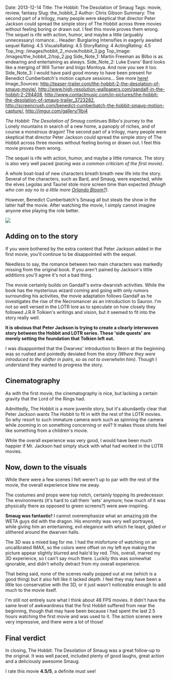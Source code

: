 Date: 2013-12-14
Title: The Hobbit: The Desolation of Smaug
Tags: movie, review, fantasy
Slug: the_hobbit_2
Author: Chris Gibson
Summary: The second part of a trilogy, many people were skeptical that director Peter Jackson could spread the simple story of The Hobbit across three movies without feeling boring or drawn out. I feel this movie proves them wrong. The sequel is rife with action, humor, and maybe a little (arguably unnecessary) romance...
Header: Burglaring Intensifies in eagerly awaited sequel
Rating: 4.5
VisualsRating: 4.5
StoryRating: 4
ActingRating: 4.5
Top_Img: /images/hobbit_2_movie/hobbit_3.jpg
Top_Image: /images/the_hobbit_2/top_2.jpg
Side_Note_1: Martin Freeman as Bilbo is as endearing and entertaining as always.
Side_Note_2: Luke Evans' Bard looks like a merging of Will Turner and Inigo Montoya. And now you see it too.
Side_Note_3: I would have paid good money to have been present for Benedict Cumberbatch's motion capture sessions... See more <a href="http://io9.com/heres-benedict-cumberbatch-doing-mo-cap-as-the-hobbit-1450360768">here!</a>
Image_Sources: http://teaser-trailer.com/the-hobbit-2-the-desolation-of-smaug-movie/, http://www.high-resolution-wallpapers.com/gandalf-in-the-hobbit-2-294408, http://www.contactmusic.com/in-pictures/the-hobbit-the-desolation-of-smaug-trailer_3723282, http://screencrush.com/benedict-cumberbatch-the-hobbit-smaug-motion-capture/, http://imgur.com/gallery/1Ibi4

*The Hobbit: The Desolation of Smaug* continues Bilbo's journey to the Lonely mountains in search of a new home,
a panoply of riches, and of course a monstrous dragon! The second part of a trilogy, many people were skeptical that
director Peter Jackson could spread the simple story of The Hobbit across three movies without feeling boring or drawn
out. I feel this movie proves them wrong.

The sequel is rife with action, humor, and maybe a little romance. The story is also very well paced *(pacing was a common
criticism of the first movie)*.

A whole boat-load of new characters breath breath new life into the story. Several of the characters, such as Bard, and
 Smaug, were expected, while the elves Legolas and Tauriel stole more screen time than expected *(though who can say no to
 a little more [Orlando Bloom?][hobbits-to-isengard])*.

However, Benedict Cumberbatch's Smaug all but steals the show in the latter half the movie. After watching the movie,
I simply cannot imagine anyone else playing the role better.

![][cumberbatch-dragon]

## Adding on to the story
If you were bothered by the extra content that Peter Jackson added in the first movie, you'll continue to be
disappointed with the sequel.

Needless to say, the romance between two main characters was markedly missing from the
original book. If you aren't pained by Jackson's little additions you'll agree it's not a bad thing.

The movie certainly builds on Gandalf's extra-dwarvish activities. While the book has the mysterious
wizard coming and going with only rumors surrounding his activities, the movie adaptation follows Gandalf as he
investigates the rise of the Necromancer as an introduction to Sauron. I'm not so well versed in the LOTR lore as to
speculate on how closely they followed J.R.R Tolkien's writings and vision, but it seemed to fit into the story really
well.

**It is obvious that Peter Jackson is trying to create a clearly interwoven story between the Hobbit and LOTR series.
These 'side quests' are merely setting the foundation that Tolkien left out.**

I was disappointed that the Dwarves' introduction to Beorn at the beginning was so rushed and pointedly deviated
from the story *(Where they were introduced to the shifter in pairs, so as not to overwhelm him)*. Though I understand
they wanted to progress the story.

## Cinematography
As with the first movie, the cinematography is nice, but lacking a certain gravity that the Lord of the Rings had.

Admittedly, The Hobbit *is* a more juvenile story, but it's abundantly clear that Peter Jackson wants The Hobbit to fit
in with the rest of the LOTR movies. So why resort to such immature camera work such as spinning the camera while zooming
in on something concerning or evil? It makes those shots feel like something from a children's movie.

While the overall experience was very good, I would have been much happier if Mr. Jackson had simply stuck with what
had worked in the LOTR movies.

## Now, down to the visuals
While there were a few scenes I felt weren't up to par with the rest of the movie, the overall experience blew me away.

The costumes and props were top notch, certainly topping its predecessor. The environments (it's hard to call them
'sets' anymore; how much of it was physically there as opposed to green screens?) were awe-inspiring.

**Smaug was fantastic!** I cannot overemphasize what an amazing job the WETA guys did with the dragon. His enormity was
very well portrayed, while giving him an entertaining, evil elegance with which he leapt, glided or slithered around the dwarven halls.

The 3D was a mixed bag for me. I had the misfortune of watching on an uncalibrated IMAX, so the colors were offset on
my left eye making the picture appear slightly blurred and halo'd by red. This, overall, marred my 3D experience, so I
can't say much there. Luckily this was somewhat ignorable, and didn't wholly detract from my overall experience.

That being said, none of the scenes really popped out at me (which is a good thing) but it also felt like it lacked
depth. I feel they may have been a little too conservative with the 3D, or it just wasn't noticeable enough to add much
to the movie itself.

I'm still not entirely sure what I think about 48 FPS movies. It didn't have the same level of awkwardness that the
first Hobbit suffered from near the beginning, though that may have been because I had spent the last 2.5 hours
watching the first movie and was used to it. The action scenes were very impressive, and there were a lot of those!

## Final verdict
In closing, The Hobbit: The Desolation of Smaug was a great follow-up to the original. It was well paced, included
plenty of good laughs, great action and a deliciously awesome Smaug.

I rate this movie **4.5/5**, a definite must see!

[cumberbatch-q&a]: http://www.celebitchy.com/337584/benedict_cumberbatch_broke_twitter_by_tweeting_about_dragons_farts_enya/
[cumberbatch-otter]: http://redscharlach.tumblr.com/post/19565284869/otters-who-look-like-benedict-cumberbatch-a
[hobbits-to-isengard]: http://www.youtube.com/watch?v=5NGguk8VXYc
[cumberbatch-dragon]: http://i.imgur.com/rgW6m5V.png
